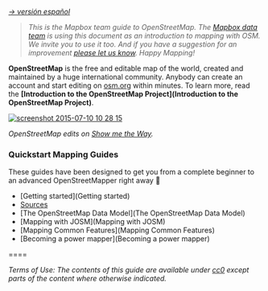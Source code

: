*[-> versión español](https://github.com/mapbox/mapping/wiki/Mapeo-con-OpenStreetMap)*

>*This is the Mapbox team guide to OpenStreetMap. The [Mapbox data team](http://wiki.openstreetmap.org/wiki/Mapbox#Mapbox_Data_Team) is using this document as an introduction to mapping with OSM. We invite you to use it too. And if you have a suggestion for an improvement [please let us know](https://github.com/mapbox/mapping/issues). Happy Mapping!*

**OpenStreetMap** is the free and editable map of the world, created and maintained by a huge international community. Anybody can create an account and start editing on [osm.org](http://osm.org) within minutes. To learn more, read the **[Introduction to the OpenStreetMap Project](Introduction to the OpenStreetMap Project)**.

[![screenshot 2015-07-10 10 28 15](https://camo.githubusercontent.com/f37df4557abce99c195329587f330b1f3d5f2663/68747470733a2f2f73332e616d617a6f6e6177732e636f6d2f662e636c2e6c792f6974656d732f325a3038316a304533523435324f3033306f33552f736d74772e676966)](http://osmlab.github.io/show-me-the-way/)

*OpenStreetMap edits on [Show me the Way](http://osmlab.github.io/show-me-the-way/).*

### Quickstart Mapping Guides
These guides have been designed to get you from a complete beginner to an advanced OpenStreetMapper right away :rocket: 
- [Getting started](Getting started)
- [Sources](Sources)
- [The OpenStreetMap Data Model](The OpenStreetMap Data Model)
- [Mapping with JOSM](Mapping with JOSM)
- [Mapping Common Features](Mapping Common Features)
- [Becoming a power mapper](Becoming a power mapper)


====

*Terms of Use: The contents of this guide are available under [cc0](https://creativecommons.org/publicdomain/zero/1.0/) except parts of the content where otherwise indicated.*
